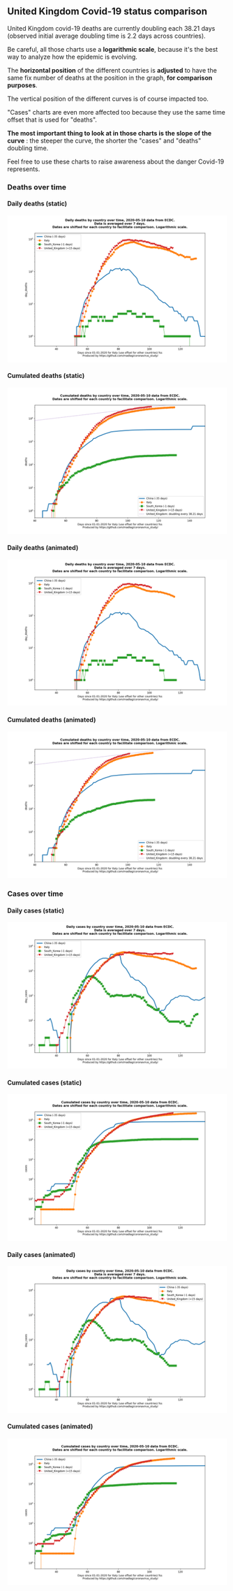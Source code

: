 ## United Kingdom Covid-19 status comparison 

United Kingdom covid-19 deaths are currently doubling each 38.21 days (observed initial average doubling time is 2.2 days across countries).



Be careful, all those charts use a **logarithmic scale**, because it's the best way to analyze how the epidemic is evolving.
 
The **horizontal position** of the different countries is **adjusted** to have the same fix number of deaths at the position in the graph, **for comparison purposes**.

The vertical position of the different curves is of course impacted too.

"Cases" charts are even more affected too because they use the same time offset that is used for "deaths".

**The most important thing to look at in those charts is the slope of the curve** : the steeper the curve, the shorter the "cases" and "deaths" doubling time.

Feel free to use these charts to raise awareness about the danger Covid-19 represents. 


 
### Deaths over time
 
#### Daily deaths (static)
![United Kingdom covid-19 daily deaths static chart](https://raw.githubusercontent.com/madlag/coronavirus_study/master/notebooks/graphs/2020-05-10/countries/United_Kingdom/2020-05-10_United_Kingdom_day_deaths.png "United Kingdom covid-19 day_deaths static chart")   
 
#### Cumulated deaths (static)
![United Kingdom covid-19 cumulated deaths static chart](https://raw.githubusercontent.com/madlag/coronavirus_study/master/notebooks/graphs/2020-05-10/countries/United_Kingdom/2020-05-10_United_Kingdom_deaths.png "United Kingdom covid-19 deaths static chart")   
 
#### Daily deaths (animated)
![United Kingdom covid-19 daily deaths animated chart](https://raw.githubusercontent.com/madlag/coronavirus_study/master/notebooks/graphs/2020-05-10/countries/United_Kingdom/2020-05-10_United_Kingdom_day_deaths.gif "United Kingdom covid-19 day_deaths animated chart")   
 
#### Cumulated deaths (animated)
![United Kingdom covid-19 cumulated deaths animated chart](https://raw.githubusercontent.com/madlag/coronavirus_study/master/notebooks/graphs/2020-05-10/countries/United_Kingdom/2020-05-10_United_Kingdom_deaths.gif "United Kingdom covid-19 deaths animated chart")   

 
### Cases over time
 
#### Daily cases (static)
![United Kingdom covid-19 daily cases static chart](https://raw.githubusercontent.com/madlag/coronavirus_study/master/notebooks/graphs/2020-05-10/countries/United_Kingdom/2020-05-10_United_Kingdom_day_cases.png "United Kingdom covid-19 day_cases static chart")   
 
#### Cumulated cases (static)
![United Kingdom covid-19 cumulated cases static chart](https://raw.githubusercontent.com/madlag/coronavirus_study/master/notebooks/graphs/2020-05-10/countries/United_Kingdom/2020-05-10_United_Kingdom_cases.png "United Kingdom covid-19 cases static chart")   
 
#### Daily cases (animated)
![United Kingdom covid-19 daily cases animated chart](https://raw.githubusercontent.com/madlag/coronavirus_study/master/notebooks/graphs/2020-05-10/countries/United_Kingdom/2020-05-10_United_Kingdom_day_cases.gif "United Kingdom covid-19 day_cases animated chart")   
 
#### Cumulated cases (animated)
![United Kingdom covid-19 cumulated cases animated chart](https://raw.githubusercontent.com/madlag/coronavirus_study/master/notebooks/graphs/2020-05-10/countries/United_Kingdom/2020-05-10_United_Kingdom_cases.gif "United Kingdom covid-19 cases animated chart")   

